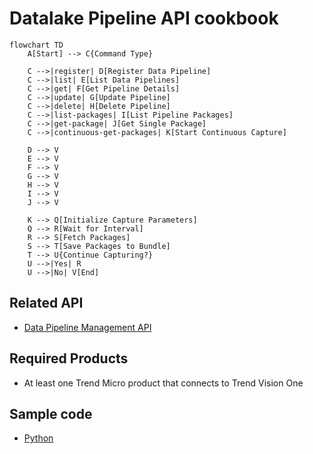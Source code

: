 # Datalake Pipeline API cookbook

```mermaid
flowchart TD
    A[Start] --> C{Command Type}
    
    C -->|register| D[Register Data Pipeline]
    C -->|list| E[List Data Pipelines]
    C -->|get| F[Get Pipeline Details]
    C -->|update| G[Update Pipeline]
    C -->|delete| H[Delete Pipeline]
    C -->|list-packages| I[List Pipeline Packages]
    C -->|get-package| J[Get Single Package]
    C -->|continuous-get-packages| K[Start Continuous Capture]
    
    D --> V
    E --> V
    F --> V
    G --> V
    H --> V
    I --> V
    J --> V
    
    K --> Q[Initialize Capture Parameters]
    Q --> R[Wait for Interval]
    R --> S[Fetch Packages]
    S --> T[Save Packages to Bundle]
    T --> U{Continue Capturing?}
    U -->|Yes| R
    U -->|No| V[End]
```

## Related API
- [Data Pipeline Management API](https://automation.trendmicro.com/xdr/api-v3/#tag/Datalake-Pipeline)

## Required Products
- At least one Trend Micro product that connects to Trend Vision One

## Sample code
- [Python](python/)